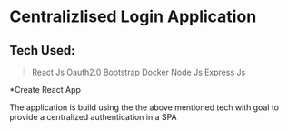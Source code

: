 # Centralizlised Login Application

## Tech Used:

> React Js
> Oauth2.0
> Bootstrap
> Docker
> Node Js
> Express Js


*Create React App

The application is build using the the above mentioned tech with goal to provide a centralized authentication in a SPA
